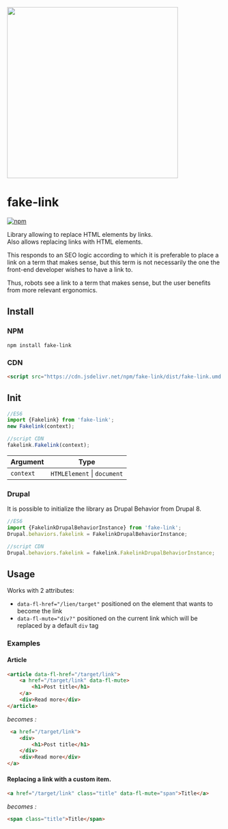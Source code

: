 <img src="https://github.com/digitalwr/fake-link/raw/main/src/fake-link-logo-full.png" width="400">

# fake-link
[![npm](https://img.shields.io/npm/v/fake-link?style=flat-square)](https://www.npmjs.com/package/fake-link)

Library allowing to replace HTML elements by links.<br/>
Also allows replacing links with HTML elements.

This responds to an SEO logic according to which it is preferable to place a link on a term that makes sense,
but this term is not necessarily the one the front-end developer wishes to have a link to.

Thus, robots see a link to a term that makes sense, but the user benefits from more relevant ergonomics.

## Install
### NPM
```shell
npm install fake-link
```

### CDN
```html
<script src="https://cdn.jsdelivr.net/npm/fake-link/dist/fake-link.umd.js"></script>
```
## Init

```javascript
//ES6
import {Fakelink} from 'fake-link';
new Fakelink(context);

//script CDN
fakelink.Fakelink(context);
```
| Argument | Type |
| --- | --- |
| `context` | `HTMLElement` \| `document` |

### Drupal
It is possible to initialize the library as Drupal Behavior from Drupal 8.
```javascript
//ES6
import {FakelinkDrupalBehaviorInstance} from 'fake-link';
Drupal.behaviors.fakelink = FakelinkDrupalBehaviorInstance;

//script CDN
Drupal.behaviors.fakelink = fakelink.FakelinkDrupalBehaviorInstance;
```
## Usage
Works with 2 attributes:

- `data-fl-href="/lien/target"` positioned on the element that wants to become the link
- `data-fl-mute="div?"` positioned on the current link which will be replaced by a default `div` tag

### Examples
#### Article
```html
<article data-fl-href="/target/link">
    <a href="/target/link" data-fl-mute>
        <h1>Post title</h1>
    </a>
    <div>Read more</div>
</article>
```
_becomes :_
```html
 <a href="/target/link">
    <div>
        <h1>Post title</h1>
    </div>
    <div>Read more</div>
</a>
```
#### Replacing a link with a custom item.
```html
<a href="/target/link" class="title" data-fl-mute="span">Title</a>
```
_becomes :_
```html
<span class="title">Title</span>
```